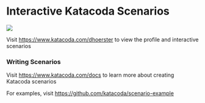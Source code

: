 # Interactive Katacoda Scenarios

[![](http://shields.katacoda.com/katacoda/dhoerster/count.svg)](https://www.katacoda.com/dhoerster "Get your profile on Katacoda.com")

Visit https://www.katacoda.com/dhoerster to view the profile and interactive scenarios

### Writing Scenarios
Visit https://www.katacoda.com/docs to learn more about creating Katacoda scenarios

For examples, visit https://github.com/katacoda/scenario-example
